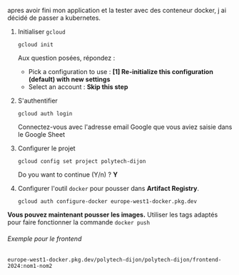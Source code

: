 apres avoir fini mon application et la tester avec des conteneur docker, j ai décidé de passer a kubernetes.

1. Initialiser `gcloud`

    ```shell
    gcloud init
    ```

   Aux question posées, répondez :
    * Pick a configuration to use :  **[1] Re-initialize this configuration (default) with new settings**
    * Select an account : **Skip this step**

2. S'authentifier

    ```shell
    gcloud auth login
    ```

   Connectez-vous avec l'adresse email Google que vous aviez saisie dans le Google Sheet

3. Configurer le projet
    ```shell
    gcloud config set project polytech-dijon
    ```

   Do you want to continue (Y/n) ? **Y**

4. Configurer l'outil `docker` pour pousser dans **Artifact Registry**.

    ```shell
    gcloud auth configure-docker europe-west1-docker.pkg.dev
    ```

**Vous pouvez maintenant pousser les images.** Utiliser les tags adaptés pour faire fonctionner la commande `docker push`

###### Exemple pour le frontend

```shell
europe-west1-docker.pkg.dev/polytech-dijon/polytech-dijon/frontend-2024:nom1-nom2
```
